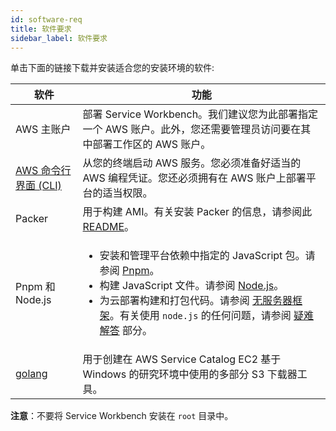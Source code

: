 ```yaml
---
id: software-req
title: 软件要求
sidebar_label: 软件要求
---
```


单击下面的链接下载并安装适合您的安装环境的软件:

|软件 |功能 |
| ------------ | ------------ |
| AWS 主账户 |部署 Service Workbench。我们建议您为此部署指定一个 AWS 账户。此外，您还需要管理员访问要在其中部署工作区的 AWS 账户。 |
| [AWS 命令​​行界面 (CLI)](https://aws.amazon.com/cli/) |从您的终端启动 AWS 服务。您必须准备好适当的 AWS 编程凭证。您还必须拥有在 AWS 账户上部署平台的适当权限。 |
|Packer |用于构建 AMI。有关安装 Packer 的信息，请参阅此 [README](https://github.com/awslabs/service-workbench-on-aws/blob/b20208099d5acf51816ee4efd5b5bb3bf6d22fc8/addons/addon-base-raas/packages/serverless-packer/README.md)。
| Pnpm 和 Node.js | <ul><li>安装和管理平台依赖中指定的 JavaScript 包。请参阅 [Pnpm](https://pnpm.io/installation)。 </li><li>构建 JavaScript 文件。请参阅 [Node.js](https://nodejs.org/en/)。</li><li>为云部署构建和打包代码。请参阅 [无服务器框架](https://www.serverless.com/)。有关使用 `node.js` 的任何问题，请参阅 [疑难解答](/installation_guide/troubleshooting) 部分。</li></ul> |
| [golang](https://golang.org/dl/) |用于创建在 AWS Service Catalog EC2 基于 Windows 的研究环境中使用的多部分 S3 下载器工具。 |

**注意**：不要将 Service Workbench 安装在 `root` 目录中。
